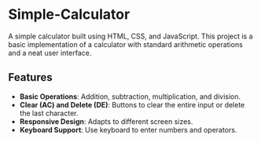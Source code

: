 # Simple-Calculator
A simple calculator built using HTML, CSS, and JavaScript. This project is a basic implementation of a calculator with standard arithmetic operations and a neat user interface.

## Features

- **Basic Operations**: Addition, subtraction, multiplication, and division.
- **Clear (AC) and Delete (DE)**: Buttons to clear the entire input or delete the last character.
- **Responsive Design**: Adapts to different screen sizes.
- **Keyboard Support**: Use keyboard to enter numbers and operators.
